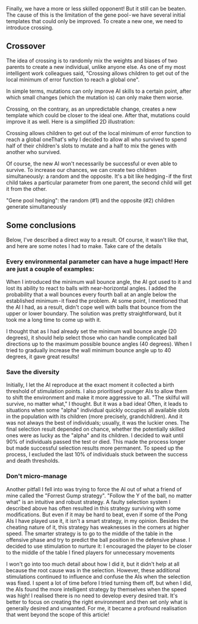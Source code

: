 Finally, we have a more or less skilled opponent! But it still can be beaten. The cause of this is the limitation of the gene pool - we have several initial templates that could only be improved. To create a new one, we need to introduce crossing.

## Crossover

The idea of crossing is to randomly mix the weights and biases of two parents to create a new individual, unlike anyone else. As one of my most intelligent work colleagues said,
"Crossing allows children to get out of the local minimum of error function to reach a global one".

In simple terms, mutations can only improve AI skills to a certain point, after which small changes (which the mutation is) can only make them worse.

Crossing, on the contrary, as an unpredictable change, creates a new template which could be closer to the ideal one. After that, mutations could improve it as well. Here is a simplified 2D illustration:

Crossing allows children to get out of the local minimum of error function to reach a global oneThat's why I decided to allow all who survived to spend half of their children's slots to mutate and a half to mix the genes with another who survived.

Of course, the new AI won't necessarily be successful or even able to survive. To increase our chances, we can create two children simultaneously: a random and the opposite. It's a bit like hedging - if the first child takes a particular parameter from one parent, the second child will get it from the other.

"Gene pool hedging": the random (#1) and the opposite (#2) children generate simultaneously

## Some conclusions

Below, I've described a direct way to a result. Of course, it wasn't like that, and here are some notes I had to make.
Take care of the details

### Every environmental parameter can have a huge impact! Here are just a couple of examples:

When I introduced the minimum wall bounce angle, the AI got used to it and lost its ability to react to balls with near-horizontal angles. I added the probability that a wall bounces every fourth ball at an angle below the established minimum - it fixed the problem.
At some point, I mentioned that the AI I had, as a result, didn't cope well with balls that bounce from the upper or lower boundary. The solution was pretty straightforward, but it took me a long time to come up with it.

I thought that as I had already set the minimum wall bounce angle (20 degrees), it should help select those who can handle complicated ball directions up to the maximum possible bounce angles (40 degrees). When I tried to gradually increase the wall minimum bounce angle up to 40 degrees, it gave great results!

### Save the diversity

Initially, I let the AI reproduce at the exact moment it collected a birth threshold of stimulation points. I also prioritised younger AIs to allow them to shift the environment and make it more aggressive to all. "The skilful will survive, no matter what," I thought.
But it was a bad idea! Often, it leads to situations when some "alpha" individual quickly occupies all available slots in the population with its children (more precisely, grandchildren). And it was not always the best of individuals; usually, it was the luckier ones. The final selection result depended on chance, whether the potentially skilled ones were as lucky as the "alpha" and its children.
I decided to wait until 90% of individuals passed the test or died. This made the process longer but made successful selection results more permanent. To speed up the process, I excluded the last 10% of individuals stuck between the success and death thresholds.

### Don't micro-manage

Another pitfall I fell into was trying to force the AI out of what a friend of mine called the "Forrest Gump strategy".
"Follow the Y of the ball, no matter what" is an intuitive and robust strategy. A faulty selection system I described above has often resulted in this strategy surviving with some modifications.
But even if it may be hard to beat, even if some of the Pong AIs I have played use it, it isn't a smart strategy, in my opinion. Besides the cheating nature of it, this strategy has weaknesses in the corners at higher speed.
The smarter strategy is to go to the middle of the table in the offensive phase and try to predict the ball position in the defensive phase. I decided to use stimulation to nurture it:
I encouraged the player to be closer to the middle of the table
I fined players for unnecessary movements

I won't go into too much detail about how I did it, but it didn't help at all because the root cause was in the selection. However, these additional stimulations continued to influence and confuse the AIs when the selection was fixed. I spent a lot of time before I tried turning them off, but when I did, the AIs found the more intelligent strategy by themselves when the speed was high!
I realised there is no need to develop every desired trait. It's better to focus on creating the right environment and then set only what is generally desired and unwanted. For me, it became a profound realisation that went beyond the scope of this article!
